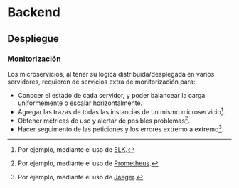 # Backend

## Despliegue

### Monitorización

Los microservicios, al tener su lógica distribuida/desplegada en varios servidores, requieren de servicios extra de monitorización para:

- Conocer el estado de cada servidor, y poder balancear la carga uniformemente o escalar horizontalmente.
- Agregar las trazas de todas las instancias de un mismo microservicio[^1].
- Obtener métricas de uso y alertar de posibles problemas[^2].
- Hacer seguimento de las peticiones y los errores extremo a extremo[^3].

<object type="image/svg+xml" data="./files/img/monitoring.excalidraw.svg" width="100%"></object>

[^1]: Por ejemplo, mediante el uso de [ELK](https://www.elastic.co/es/what-is/elk-stack).

[^2]: Por ejemplo, mediante el uso de [Prometheus](https://prometheus.io/).

[^3]: Por ejemplo, mediante el uso de [Jaeger](https://www.jaegertracing.io/).